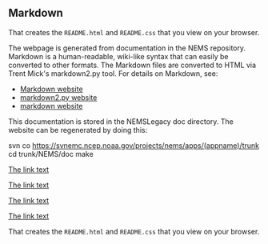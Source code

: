 Markdown
--------

That creates the `README.html` and `README.css` that you view on your
browser.


The webpage is generated from documentation in the NEMS repository.
Markdown is a human-readable, wiki-like syntax that can easily be
converted to other formats.  The Markdown files are converted to HTML
via Trent Mick's markdown2.py tool.  For details on Markdown, see:

* [Markdown website](https://daringfireball.net/projects/markdown/)
* [markdown2.py website](https://github.com/trentm/python-markdown2/)
* [markdown website](https://sourceforge.net/p/doxygen/discussion/markdown_syntax#md_ex_toc1)

This documentation is stored in the NEMSLegacy doc directory.  The
website can be regenerated by doing this:

svn co https://svnemc.ncep.noaa.gov/projects/nems/apps/(appname)/trunk
cd trunk/NEMS/doc
make

[The link text](http://example.net/)

[The link text](http://example.net/ "Link title")

[The link text](/relative/path/to/index.html "Link title") 

[The link text](somefile.html)


That creates the `README.html` and `README.css` that you view on your
browser.
